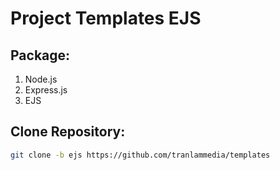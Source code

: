 # Project Templates EJS

## Package:

1. Node.js
2. Express.js
3. EJS

## Clone Repository:

   ```bash
   git clone -b ejs https://github.com/tranlammedia/templates
   ```